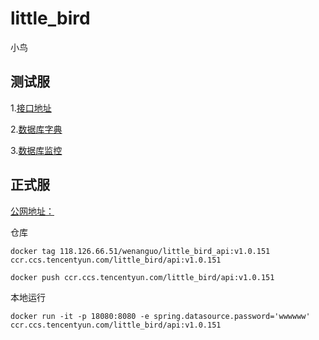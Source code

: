 # little_bird
小鸟


## 测试服
1.[接口地址](http://www.teamyy.cn:18087/swagger-ui/index.html)

2.[数据库字典](http://www.teamyy.cn:18087/api/db_doc)

3.[数据库监控](http://www.teamyy.cn:18087/druid/spring.html)





## 正式服

[公网地址：](http://175.24.154.126:18087/swagger-ui/index.html#/)


仓库

```
docker tag 118.126.66.51/wenanguo/little_bird_api:v1.0.151 ccr.ccs.tencentyun.com/little_bird/api:v1.0.151

docker push ccr.ccs.tencentyun.com/little_bird/api:v1.0.151
```

本地运行

```
docker run -it -p 18080:8080 -e spring.datasource.password='wwwwww' ccr.ccs.tencentyun.com/little_bird/api:v1.0.151



```